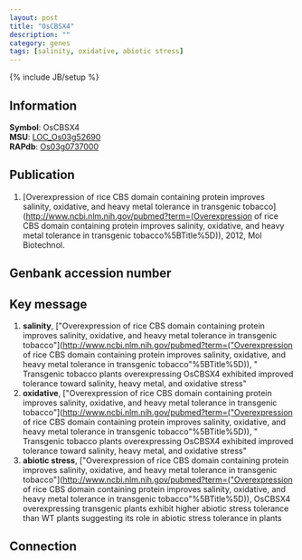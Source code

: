 ```yaml
---
layout: post
title: "OsCBSX4"
description: ""
category: genes
tags: [salinity, oxidative, abiotic stress]
---
```

{% include JB/setup %}

## Information
__Symbol__: OsCBSX4  
__MSU__: [LOC_Os03g52690](http://rice.plantbiology.msu.edu/cgi-bin/ORF_infopage.cgi?orf=LOC_Os03g52690)  
__RAPdb__: [Os03g0737000](http://rapdb.dna.affrc.go.jp/viewer/gbrowse_details/irgsp1?name=Os03g0737000)  

## Publication
1. [Overexpression of rice CBS domain containing protein improves salinity, oxidative, and heavy metal tolerance in transgenic tobacco](http://www.ncbi.nlm.nih.gov/pubmed?term=(Overexpression of rice CBS domain containing protein improves salinity, oxidative, and heavy metal tolerance in transgenic tobacco%5BTitle%5D)), 2012, Mol Biotechnol.

## Genbank accession number

## Key message
1. __salinity__, ["Overexpression of rice CBS domain containing protein improves salinity, oxidative, and heavy metal tolerance in transgenic tobacco"](http://www.ncbi.nlm.nih.gov/pubmed?term=("Overexpression of rice CBS domain containing protein improves salinity, oxidative, and heavy metal tolerance in transgenic tobacco"%5BTitle%5D)), " Transgenic tobacco plants overexpressing OsCBSX4 exhibited improved tolerance toward salinity, heavy metal, and oxidative stress"
2. __oxidative__, ["Overexpression of rice CBS domain containing protein improves salinity, oxidative, and heavy metal tolerance in transgenic tobacco"](http://www.ncbi.nlm.nih.gov/pubmed?term=("Overexpression of rice CBS domain containing protein improves salinity, oxidative, and heavy metal tolerance in transgenic tobacco"%5BTitle%5D)), " Transgenic tobacco plants overexpressing OsCBSX4 exhibited improved tolerance toward salinity, heavy metal, and oxidative stress"
3. __abiotic stress__, ["Overexpression of rice CBS domain containing protein improves salinity, oxidative, and heavy metal tolerance in transgenic tobacco"](http://www.ncbi.nlm.nih.gov/pubmed?term=("Overexpression of rice CBS domain containing protein improves salinity, oxidative, and heavy metal tolerance in transgenic tobacco"%5BTitle%5D)),  OsCBSX4 overexpressing transgenic plants exhibit higher abiotic stress tolerance than WT plants suggesting its role in abiotic stress tolerance in plants

## Connection


